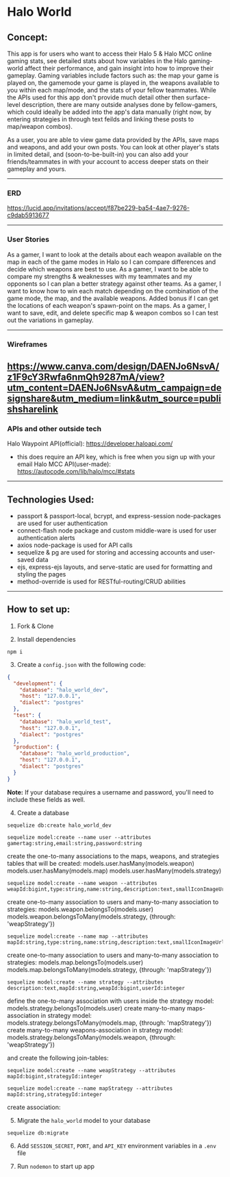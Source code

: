 # Halo World

## Concept:

This app is for users who want to access their Halo 5 & Halo MCC online gaming stats, see detailed stats about how variables in the Halo gaming-world affect their performance, and gain insight into how to improve their gameplay. Gaming variables include factors such as: the map your game is played on, the gamemode your game is played in, the weapons available to you within each map/mode, and the stats of your fellow teammates. While the APIs used for this app don't provide much detail other then surface-level description, there are many outside analyses done by fellow-gamers, which could ideally be added into the app's data manually (right now, by entering strategies in through text feilds and linking these posts to map/weapon combos). 

As a user, you are able to view game data provided by the APIs, save maps and weapons, and add your own posts. You can look at other player's stats in limited detail, and (soon-to-be-built-in) you can also add your friends/teammates in with your account to access deeper stats on their gameplay and yours.


----------------------------------------------------------
### ERD
https://lucid.app/invitations/accept/f87be229-ba54-4ae7-9276-c9dab5913677

----------------------------------------------------------
### User Stories
As a gamer, I want to look at the details about each weapon available on the map in each of the game modes in Halo so I can compare differences and decide which weapons are best to use.
As a gamer, I want to be able to compare my strengths & weaknesses with my teammates and my opponents so I can plan a better strategy against other teams.
As a gamer, I want to know how to win each match depending on the combination of the game mode, the map, and the available weapons. Added bonus if I can get the locations of each weapon's spawn-point on the maps. 
As a gamer, I want to save, edit, and delete specific map & weapon combos so I can test out the variations in gameplay.

----------------------------------------------------------
### Wireframes
https://www.canva.com/design/DAENJo6NsvA/z1F9cY3Rwfa6nmQh9287mA/view?utm_content=DAENJo6NsvA&utm_campaign=designshare&utm_medium=link&utm_source=publishsharelink
----------------------------------------------------------
### APIs and other outside tech

Halo Waypoint API(official): https://developer.haloapi.com/
  - this does require an API key, which is free when you sign up with your email
Halo MCC API(user-made): https://autocode.com/lib/halo/mcc/#stats

----------------------------------------------------------

## Technologies Used:

* passport & passport-local, bcrypt, and express-session node-packages are used for user authentication
* connect-flash node package and custom middle-ware is used for user authentication alerts
* axios node-package is used for API calls
* sequelize & pg are used for storing and accessing accounts and user-saved data
* ejs, express-ejs layouts, and serve-static are used for formatting and styling the pages
* method-override is used for RESTful-routing/CRUD abilities


-------------------------------------------------------------
## How to set up:

1. Fork & Clone

2. Install dependencies
```
npm i
```

3. Create a `config.json` with the following code:
```json
{
  "development": {
    "database": "halo_world_dev",
    "host": "127.0.0.1",
    "dialect": "postgres"
  },
  "test": {
    "database": "halo_world_test",
    "host": "127.0.0.1",
    "dialect": "postgres"
  },
  "production": {
    "database": "halo_world_production",
    "host": "127.0.0.1",
    "dialect": "postgres"
  }
}
```

**Note:** If your database requires a username and password, you'll need to include these fields as well.

4. Create a database
```
sequelize db:create halo_world_dev
```
```
sequelize model:create --name user --attributes gamertag:string,email:string,password:string
```
create the one-to-many associations to the maps, weapons, and strategies tables that will be created:
      models.user.hasMany(models.weapon)
      models.user.hasMany(models.map)
      models.user.hasMany(models.strategy)
```
sequelize model:create --name weapon --attributes weapId:bigint,type:string,name:string,description:text,smallIconImageUrl:text,userId:integer
```
create one-to-many association to users and many-to-many association to strategies:
      models.weapon.belongsTo(models.user)
      models.weapon.belongsToMany(models.strategy, {through: 'weapStrategy'})

```
sequelize model:create --name map --attributes mapId:string,type:string,name:string,description:text,smallIconImageUrl:text,userId:integer
```
create one-to-many association to users and many-to-many association to strategies:
models.map.belongsTo(models.user)
      models.map.belongsToMany(models.strategy, {through: 'mapStrategy'})

```
sequelize model:create --name strategy --attributes description:text,mapId:string,weapId:bigint,userId:integer
```
define the one-to-many association with users inside the strategy model:
      models.strategy.belongsTo(models.user)
create many-to-many maps-association in strategy model:
      models.strategy.belongsToMany(models.map, {through: 'mapStrategy'})
create many-to-many weapons-association in strategy model: 
      models.strategy.belongsToMany(models.weapon, {through: 'weapStrategy'})

and create the following join-tables: 

```
sequelize model:create --name weapStrategy --attributes mapId:bigint,strategyId:integer
```

```
sequelize model:create --name mapStrategy --attributes mapId:string,strategyId:integer
```

create association:

5. Migrate the `halo_world` model to your database
```
sequelize db:migrate
```

6. Add `SESSION_SECRET`, `PORT`, and `API_KEY` environment variables in a `.env` file

7. Run `nodemon` to start up app